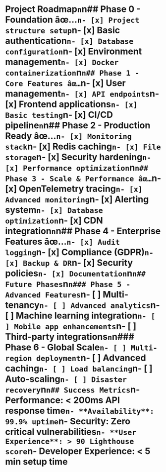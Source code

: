 # Project Roadmap`n`n## Phase 0 - Foundation âœ…`n- [x] Project structure setup`n- [x] Basic authentication`n- [x] Database configuration`n- [x] Environment management`n- [x] Docker containerization`n`n## Phase 1 - Core Features âœ…`n- [x] User management`n- [x] API endpoints`n- [x] Frontend applications`n- [x] Basic testing`n- [x] CI/CD pipeline`n`n## Phase 2 - Production Ready âœ…`n- [x] Monitoring stack`n- [x] Redis caching`n- [x] File storage`n- [x] Security hardening`n- [x] Performance optimization`n`n## Phase 3 - Scale & Performance âœ…`n- [x] OpenTelemetry tracing`n- [x] Advanced monitoring`n- [x] Alerting system`n- [x] Database optimization`n- [x] CDN integration`n`n## Phase 4 - Enterprise Features âœ…`n- [x] Audit logging`n- [x] Compliance (GDPR)`n- [x] Backup & DR`n- [x] Security policies`n- [x] Documentation`n`n## Future Phases`n`n### Phase 5 - Advanced Features`n- [ ] Multi-tenancy`n- [ ] Advanced analytics`n- [ ] Machine learning integration`n- [ ] Mobile app enhancements`n- [ ] Third-party integrations`n`n### Phase 6 - Global Scale`n- [ ] Multi-region deployment`n- [ ] Advanced caching`n- [ ] Load balancing`n- [ ] Auto-scaling`n- [ ] Disaster recovery`n`n## Success Metrics`n- **Performance**: < 200ms API response time`n- **Availability**: 99.9% uptime`n- **Security**: Zero critical vulnerabilities`n- **User Experience**: > 90 Lighthouse score`n- **Developer Experience**: < 5 min setup time
